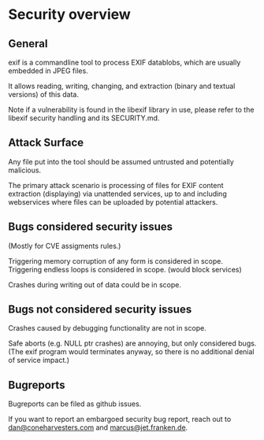 # Security overview

## General

exif is a commandline tool to process EXIF datablobs, which are usually
embedded in JPEG files.

It allows reading, writing, changing, and extraction (binary and textual versions)
of this data.

Note if a vulnerability is found in the libexif library in use, please
refer to the libexif security handling and its SECURITY.md.

## Attack Surface

Any file put into the tool should be assumed untrusted and
potentially malicious.

The primary attack scenario is processing of files for EXIF content
extraction (displaying) via unattended services, up to and including
webservices where files can be uploaded by potential attackers.


## Bugs considered security issues

(Mostly for CVE assigments rules.)

Triggering memory corruption of any form is considered in scope.
Triggering endless loops is considered in scope. (would block services)

Crashes during writing out of data could be in scope.

## Bugs not considered security issues

Crashes caused by debugging functionality are not in scope.

Safe aborts (e.g. NULL ptr crashes) are annoying, but only considered bugs.
(The exif program would terminates anyway, so there is no additional denial of service impact.)

## Bugreports

Bugreports can be filed as github issues.

If you want to report an embargoed security bug report, reach out to dan@coneharvesters.com and marcus@jet.franken.de.
